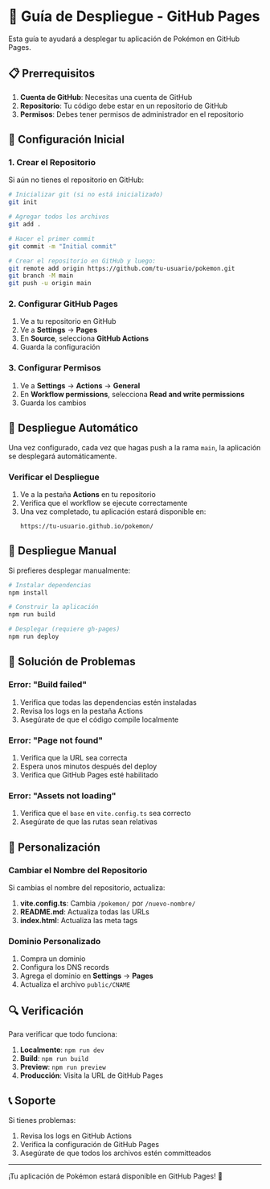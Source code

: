# 🚀 Guía de Despliegue - GitHub Pages

Esta guía te ayudará a desplegar tu aplicación de Pokémon en GitHub Pages.

## 📋 Prerrequisitos

1. **Cuenta de GitHub**: Necesitas una cuenta de GitHub
2. **Repositorio**: Tu código debe estar en un repositorio de GitHub
3. **Permisos**: Debes tener permisos de administrador en el repositorio

## 🔧 Configuración Inicial

### 1. Crear el Repositorio

Si aún no tienes el repositorio en GitHub:

```bash
# Inicializar git (si no está inicializado)
git init

# Agregar todos los archivos
git add .

# Hacer el primer commit
git commit -m "Initial commit"

# Crear el repositorio en GitHub y luego:
git remote add origin https://github.com/tu-usuario/pokemon.git
git branch -M main
git push -u origin main
```

### 2. Configurar GitHub Pages

1. Ve a tu repositorio en GitHub
2. Ve a **Settings** → **Pages**
3. En **Source**, selecciona **GitHub Actions**
4. Guarda la configuración

### 3. Configurar Permisos

1. Ve a **Settings** → **Actions** → **General**
2. En **Workflow permissions**, selecciona **Read and write permissions**
3. Guarda los cambios

## 🚀 Despliegue Automático

Una vez configurado, cada vez que hagas push a la rama `main`, la aplicación se desplegará automáticamente.

### Verificar el Despliegue

1. Ve a la pestaña **Actions** en tu repositorio
2. Verifica que el workflow se ejecute correctamente
3. Una vez completado, tu aplicación estará disponible en:
   ```
   https://tu-usuario.github.io/pokemon/
   ```

## 🔧 Despliegue Manual

Si prefieres desplegar manualmente:

```bash
# Instalar dependencias
npm install

# Construir la aplicación
npm run build

# Desplegar (requiere gh-pages)
npm run deploy
```

## 🐛 Solución de Problemas

### Error: "Build failed"

1. Verifica que todas las dependencias estén instaladas
2. Revisa los logs en la pestaña Actions
3. Asegúrate de que el código compile localmente

### Error: "Page not found"

1. Verifica que la URL sea correcta
2. Espera unos minutos después del deploy
3. Verifica que GitHub Pages esté habilitado

### Error: "Assets not loading"

1. Verifica que el `base` en `vite.config.ts` sea correcto
2. Asegúrate de que las rutas sean relativas

## 📝 Personalización

### Cambiar el Nombre del Repositorio

Si cambias el nombre del repositorio, actualiza:

1. **vite.config.ts**: Cambia `/pokemon/` por `/nuevo-nombre/`
2. **README.md**: Actualiza todas las URLs
3. **index.html**: Actualiza las meta tags

### Dominio Personalizado

1. Compra un dominio
2. Configura los DNS records
3. Agrega el dominio en **Settings** → **Pages**
4. Actualiza el archivo `public/CNAME`

## 🔍 Verificación

Para verificar que todo funciona:

1. **Localmente**: `npm run dev`
2. **Build**: `npm run build`
3. **Preview**: `npm run preview`
4. **Producción**: Visita la URL de GitHub Pages

## 📞 Soporte

Si tienes problemas:

1. Revisa los logs en GitHub Actions
2. Verifica la configuración de GitHub Pages
3. Asegúrate de que todos los archivos estén committeados

---

¡Tu aplicación de Pokémon estará disponible en GitHub Pages! 🎉
